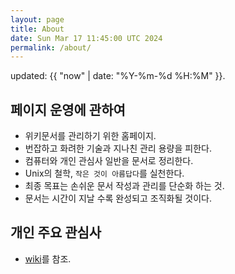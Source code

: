```yaml
---
layout: page
title: About
date: Sun Mar 17 11:45:00 UTC 2024
permalink: /about/
---
```

updated: {{ "now" | date: "%Y-%m-%d %H:%M" }}.

## 페이지 운영에 관하여

* 위키문서를 관리하기 위한 홈페이지.
* 번잡하고 화려한 기술과 지나친 관리 용량을 피한다.
* 컴퓨터와 개인 관심사 일반을 문서로 정리한다.
* Unix의 철학, `작은 것이 아름답다`를 실천한다.
* 최종 목표는 손쉬운 문서 작성과 관리를 단순화 하는 것.
* 문서는 시간이 지날 수록 완성되고 조직화될 것이다.

## 개인 주요 관심사
* [wiki](/wiki/index.md)를 참조.
